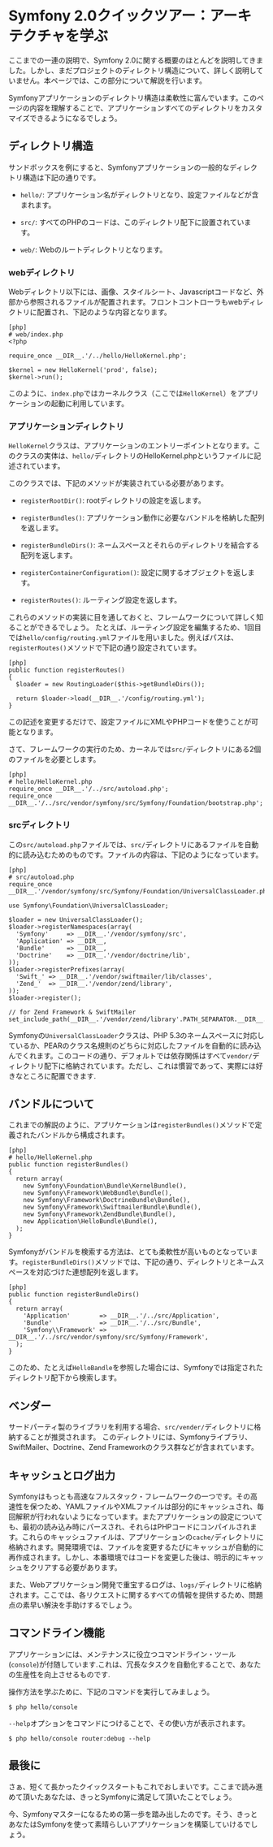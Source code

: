 Symfony 2.0クイックツアー：アーキテクチャを学ぶ
=============================================

ここまでの一連の説明で、Symfony 2.0に関する概要のほとんどを説明してきました。しかし、まだプロジェクトのディレクトリ構造について、詳しく説明していません。本ページでは、この部分について解説を行います。

Symfonyアプリケーションのディレクトリ構造は柔軟性に富んでいます。このページの内容を理解することで、アプリケーションすべてのディレクトリをカスタマイズできるようになるでしょう。

ディレクトリ構造
-----------------------
サンドボックスを例にすると、Symfonyアプリケーションの一般的なディレクトリ構造は下記の通りです。

 * `hello/`: アプリケーション名がディレクトリとなり、設定ファイルなどが含まれます。

 * `src/`: すべてのPHPのコードは、このディレクトリ配下に設置されています。

 * `web/`: Webのルートディレクトリとなります。

### webディレクトリ

Webディレクトリ以下には、画像、スタイルシート、Javascriptコードなど、外部から参照されるファイルが配置されます。フロントコントローラもwebディレクトリに配置され、下記のような内容となります。

    [php]
    # web/index.php
    <?php

    require_once __DIR__.'/../hello/HelloKernel.php';

    $kernel = new HelloKernel('prod', false);
    $kernel->run();

このように、`index.php`ではカーネルクラス（ここでは`HelloKernel`）をアプリケーションの起動に利用しています。

### アプリケーションディレクトリ

`HelloKernel`クラスは、アプリケーションのエントリーポイントとなります。このクラスの実体は、`hello/`ディレクトリのHelloKernel.phpというファイルに記述されています。

このクラスでは、下記のメソッドが実装されている必要があります。

  * `registerRootDir()`: rootディレクトリの設定を返します。

  * `registerBundles()`: アプリケーション動作に必要なバンドルを格納した配列を返します。

  * `registerBundleDirs()`: ネームスペースとそれらのディレクトリを結合する配列を返します。

  * `registerContainerConfiguration()`: 設定に関するオブジェクトを返します。

  * `registerRoutes()`: ルーティング設定を返します。

これらのメソッドの実装に目を通しておくと、フレームワークについて詳しく知ることができるでしょう。
たとえば、ルーティング設定を編集するため、1回目では`hello/config/routing.yml`ファイルを用いました。例えばパスは、`registerRoutes()`メソッドで下記の通り設定されています。

    [php]
    public function registerRoutes()
    {
      $loader = new RoutingLoader($this->getBundleDirs());

      return $loader->load(__DIR__.'/config/routing.yml');
    }

この記述を変更するだけで、設定ファイルにXMLやPHPコードを使うことが可能となります。

さて、フレームワークの実行のため、カーネルでは`src/`ディレクトリにある2個のファイルを必要とします。

    [php]
    # hello/HelloKernel.php
    require_once __DIR__.'/../src/autoload.php';
    require_once __DIR__.'/../src/vendor/symfony/src/Symfony/Foundation/bootstrap.php';

### srcディレクトリ

この`src/autoload.php`ファイルでは、`src/`ディレクトリにあるファイルを自動的に読み込むためのものです。ファイルの内容は、下記のようになっています。

    [php]
    # src/autoload.php
    require_once __DIR__.'/vendor/symfony/src/Symfony/Foundation/UniversalClassLoader.php';

    use Symfony\Foundation\UniversalClassLoader;

    $loader = new UniversalClassLoader();
    $loader->registerNamespaces(array(
      'Symfony'     => __DIR__.'/vendor/symfony/src',
      'Application' => __DIR__,
      'Bundle'      => __DIR__,
      'Doctrine'    => __DIR__.'/vendor/doctrine/lib',
    ));
    $loader->registerPrefixes(array(
      'Swift_' => __DIR__.'/vendor/swiftmailer/lib/classes',
      'Zend_'  => __DIR__.'/vendor/zend/library',
    ));
    $loader->register();

    // for Zend Framework & SwiftMailer
    set_include_path(__DIR__.'/vendor/zend/library'.PATH_SEPARATOR.__DIR__.'/vendor/swiftmailer/lib'.PATH_SEPARATOR.get_include_path());

Symfonyの`UniversalClassLoader`クラスは、PHP 5.3のネームスペースに対応しているか、PEARのクラス名規則のどちらに対応したファイルを自動的に読み込んでくれます。このコードの通り、デフォルトでは依存関係はすべて`vendor/`ディレクトリ配下に格納されています。ただし、これは慣習であって、実際には好きなところに配置できます.

バンドルについて
------------------

これまでの解説のように、アプリケーションは`registerBundles()`メソッドで定義されたバンドルから構成されます。

    [php]
    # hello/HelloKernel.php
    public function registerBundles()
    {
      return array(
        new Symfony\Foundation\Bundle\KernelBundle(),
        new Symfony\Framework\WebBundle\Bundle(),
        new Symfony\Framework\DoctrineBundle\Bundle(),
        new Symfony\Framework\SwiftmailerBundle\Bundle(),
        new Symfony\Framework\ZendBundle\Bundle(),
        new Application\HelloBundle\Bundle(),
      );
    }

Symfonyがバンドルを検索する方法は、とても柔軟性が高いものとなっています。`registerBundleDirs()`メソッドでは、下記の通り、ディレクトリとネームスペースを対応づけた連想配列を返します。

    [php]
    public function registerBundleDirs()
    {
      return array(
        'Application'        => __DIR__.'/../src/Application',
        'Bundle'             => __DIR__.'/../src/Bundle',
        'Symfony\\Framework' => __DIR__.'/../src/vendor/symfony/src/Symfony/Framework',
      );
    }

このため、たとえば`HelloBandle`を参照した場合には、Symfonyでは指定されたディレクトリ配下から検索します。

ベンダー
-------

サードパーティ製のライブラリを利用する場合、`src/vender/`ディレクトリに格納することが推奨されます。
このディレクトリには、Symfonyライブラリ、SwiftMailer、Doctrine、Zend Frameworkのクラス群などが含まれています。

キャッシュとログ出力
--------------

Symfonyはもっとも高速なフルスタック・フレームワークの一つです。その高速性を保つため、YAMLファイルやXMLファイルは部分的にキャッシュされ、毎回解釈が行われないようになっています。またアプリケーションの設定についても、最初の読み込み時にパースされ、それらはPHPコードにコンパイルされます。これらのキャッシュファイルは、アプリケーションの`cache/`ディレクトリに格納されます。開発環境では、ファイルを変更するたびにキャッシュが自動的に再作成されます。しかし、本番環境ではコードを変更した後は、明示的にキャッシュをクリアする必要があります。

また、Webアプリケーション開発で重宝するログは、`logs/`ディレクトリに格納されます。ここでは、各リクエストに関するすべての情報を提供するため、問題点の素早い解決を手助けするでしょう。

コマンドライン機能
--------------------------

アプリケーションには、メンテナンスに役立つコマンドライン・ツール(`console`)が付随しています.これは、冗長なタスクを自動化することで、あなたの生産性を向上させるものです.

操作方法を学ぶために、下記のコマンドを実行してみましょう。

    $ php hello/console

`--help`オプションをコマンドにつけることで、その使い方が表示されます。

    $ php hello/console router:debug --help

最後に
--------------

さぁ、短くて長かったクイックスタートもこれでおしまいです。ここまで読み進めて頂いたあなたは、きっとSymfonyに満足して頂いたことでしょう。

今、Symfonyマスターになるための第一歩を踏み出したのです。そう、きっとあなたはSymfonyを使って素晴らしいアプリケーションを構築していけるでしょう。

[1]: http://groups.google.com/group/php-standards/web/psr-0-final-proposal
[2]: http://pear.php.net/
